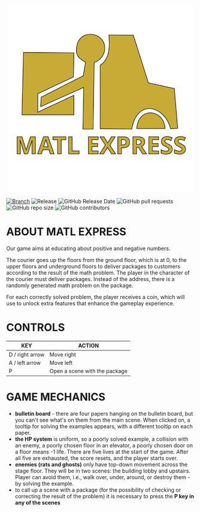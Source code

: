 <p align="center">
  <img width="500" height="500" src="/Assets/LOGO.png" alt="MATL Express logo">
</p>

[![Branch](https://img.shields.io/badge/branch-production-cyan.svg)](https://github.com/fhfDev/packageDelivery)
![Release](https://img.shields.io/github/v/release/fhfDev/packageDelivery?label=version)
![GitHub Release Date](https://img.shields.io/github/release-date/fhfDev/packageDelivery?color=red)
![GitHub pull requests](https://img.shields.io/github/issues-pr-raw/fhfDev/packageDelivery?color=yellow)
![GitHub repo size](https://img.shields.io/github/repo-size/fhfDev/packageDelivery)
![GitHub contributors](https://img.shields.io/github/contributors/fhfDev/packageDelivery)

# ABOUT MATL EXPRESS
Our game aims at educating about positive and negative numbers. 

The courier goes up the floors from the ground floor, which is at 0, to the upper floors and underground floors to deliver packages to customers according to the result of the math problem. The player in the character of the courier must deliver packages. Instead of the address, there is a randomly generated math problem on the package. 

For each correctly solved problem, the player receives a coin, which will use to unlock extra features that enhance the gameplay experience.

# CONTROLS
| KEY  | ACTION |
| ------------- | ------------- |
| D / right arrow | Move right  |
| A / left arrow | Move left  |
| P | Open a scene with the package |

# GAME MECHANICS
- **bulletin board** - there are four papers hanging on the bulletin board, but you can't see what's on them from the main scene. When clicked on, a tooltip for solving the examples appears, with a different tooltip on each paper.
- **the HP system** is uniform, so a poorly solved example, a collision with an enemy, a poorly chosen floor in an elevator, a poorly chosen door on a floor means -1 life. There are five lives at the start of the game. After all five are exhausted, the score resets, and the player starts over. 
- **enemies (rats and ghosts)** only have top-down movement across the stage floor. They will be in two scenes: the building lobby and upstairs. Player can avoid them, i.e., walk over, under, around, or destroy them - by solving the example.
- to call up a scene with a package (for the possibility of checking or correcting the result of the problem) it is necessary to press the **P key in any of the scenes**
